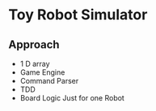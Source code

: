 # Toy Robot Simulator

## Approach 

- 1 D array
- Game Engine
- Command Parser
- TDD
- Board Logic Just for one Robot
